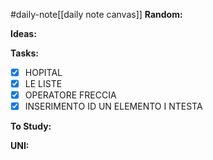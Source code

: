 #daily-note[[daily note canvas]] 
**Random:**


**Ideas:**


**Tasks:**
- [x] HOPITAL
- [x] LE LISTE
- [x] OPERATORE FRECCIA
- [x] INSERIMENTO ID UN ELEMENTO I NTESTA

**To Study:**


**UNI:**

